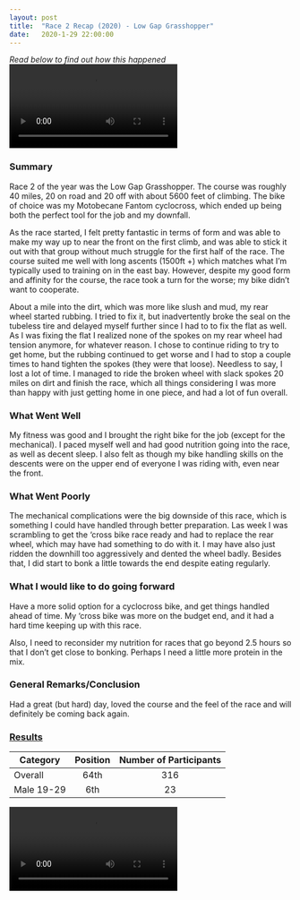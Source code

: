```yaml
---
layout: post
title:  "Race 2 Recap (2020) - Low Gap Grasshopper"
date:   2020-1-29 22:00:00
---
```


_Read below to find out how this happened_
<video class="full-img" controls>
  <source src="/assets/video/20200125_173147.mp4" type="video/mp4"/>
</video>

### Summary
Race 2 of the year was the Low Gap Grasshopper. The course was roughly 40 miles, 20 on road and 20 off with about 5600 feet of climbing. The bike of choice was my Motobecane Fantom cyclocross, which ended up being both the perfect tool for the job and my downfall.

As the race started, I felt pretty fantastic in terms of form and was able to make my way up to near the front on the first climb, and was able to stick it out with that group without much struggle for the first half of the race. The course suited me well with long ascents (1500ft +) which matches what I’m typically used to training on in the east bay. However, despite my good form and affinity for the course, the race took a turn for the worse; my bike didn’t want to cooperate.

About a mile into the dirt, which was more like slush and mud, my rear wheel started rubbing. I tried to fix it, but inadvertently broke the seal on the tubeless tire and delayed myself further since I had to to fix the flat as well. As I was fixing the flat I realized none of the spokes on my rear wheel had tension anymore, for whatever reason. I chose to continue riding to try to get home, but the rubbing continued to get worse and I had to stop a couple times to hand tighten the spokes (they were that loose). Needless to say, I lost a lot of time. I managed to ride the broken wheel with slack spokes 20 miles on dirt and finish the race, which all things considering I was more than happy with just getting home in one piece, and had a lot of fun overall.

### What Went Well
My fitness was good and I brought the right bike for the job (except for the mechanical). I paced myself well and had good nutrition going into the race, as well as decent sleep. I also felt as though my bike handling skills on the descents were on the upper end of everyone I was riding with, even near the front.

### What Went Poorly
The mechanical complications were the big downside of this race, which is something I could have handled through better preparation. Las week I was scrambling to get the ‘cross bike race ready and had to replace the rear wheel, which may have had something to do with it. I may have also just ridden the downhill too aggressively and dented the wheel badly. Besides that, I did start to bonk a little towards the end despite eating regularly.

### What I would like to do going forward
Have a more solid option for a cyclocross bike, and get things handled ahead of time. My ‘cross bike was more on the budget end, and it had a hard time keeping up with this race.

Also, I need to reconsider my nutrition for races that go beyond 2.5 hours so that I don’t get close to bonking. Perhaps I need a little more protein in the mix.

### General Remarks/Conclusion
Had a great (but hard) day, loved the course and the feel of the race and will definitely be coming back again.

### [Results](https://my.raceresult.com/147233/results)

|  Category  | Position | Number of Participants |
|----------|:-------------:|:-------------:|
| Overall |  64th | 316|
| Male 19-29 |    6th   | 23 |

<video class="full-img" controls>
  <source src="/assets/video/20200125_172016.mp4" type="video/mp4"/>
</video>
